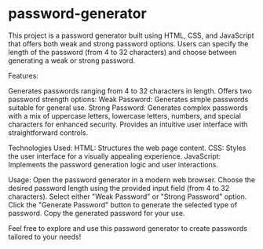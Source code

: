 # password-generator
 
This project is a password generator built using HTML, CSS, and JavaScript that offers both weak and strong password options. Users can specify the length of the password (from 4 to 32 characters) and choose between generating a weak or strong password.

Features:

Generates passwords ranging from 4 to 32 characters in length.
Offers two password strength options:
Weak Password: Generates simple passwords suitable for general use.
Strong Password: Generates complex passwords with a mix of uppercase letters, lowercase letters, numbers, and special characters for enhanced security.
Provides an intuitive user interface with straightforward controls.

Technologies Used:
HTML: Structures the web page content.
CSS: Styles the user interface for a visually appealing experience.
JavaScript: Implements the password generation logic and user interactions.

Usage:
Open the password generator in a modern web browser.
Choose the desired password length using the provided input field (from 4 to 32 characters).
Select either "Weak Password" or "Strong Password" option.
Click the "Generate Password" button to generate the selected type of password.
Copy the generated password for your use.

Feel free to explore and use this password generator to create passwords tailored to your needs!
